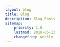 ```yaml
---
layout: blog
title: Blog
description: Blog Posts
sitemap:
    priority: 1.0
    lastmod: 2018-05-13
    changefreq: weekly
---
```

